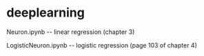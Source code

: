 # deeplearning

Neuron.ipynb -- linear regression (chapter 3)

LogisticNeuron.ipynb -- logistic regression (page 103 of chapter 4)
